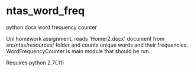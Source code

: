 # ntas_word_freq
python docx word frequency counter

Uni homework assignment, reads 'Homer2.docx' document from src/ntas/resources/ folder and counts unique words and their frequencies.
WordFrequencyCounter is main module that should be run.

Requires python 2.7(.11)
